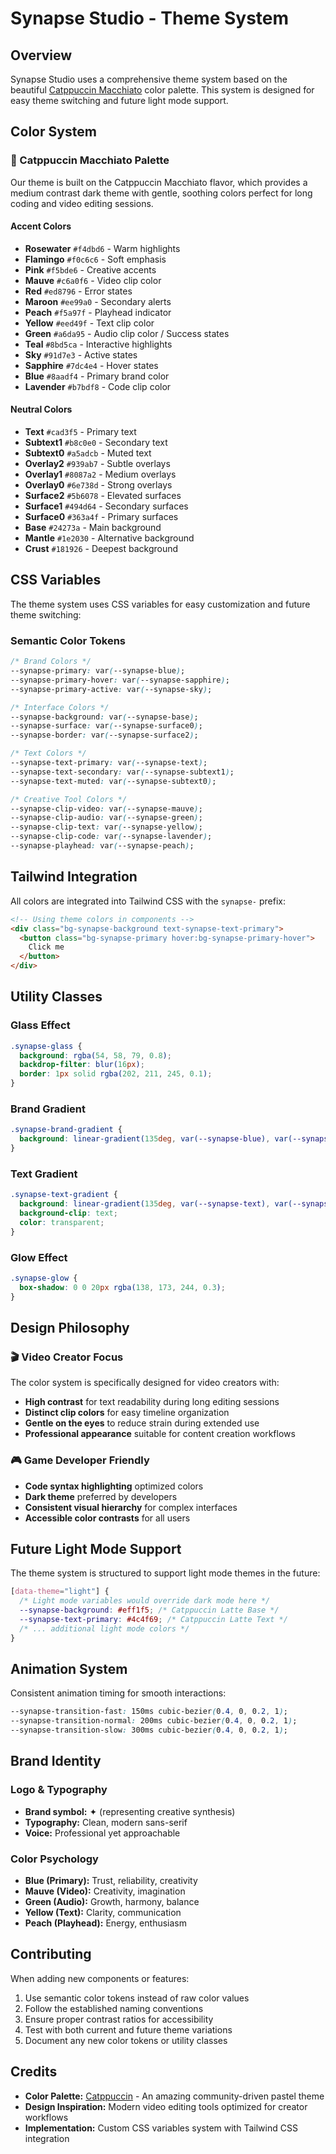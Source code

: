 # Synapse Studio - Theme System

## Overview

Synapse Studio uses a comprehensive theme system based on the beautiful [Catppuccin Macchiato](https://catppuccin.com/palette/) color palette. This system is designed for easy theme switching and future light mode support.

## Color System

### 🎨 Catppuccin Macchiato Palette

Our theme is built on the Catppuccin Macchiato flavor, which provides a medium contrast dark theme with gentle, soothing colors perfect for long coding and video editing sessions.

#### Accent Colors
- **Rosewater** `#f4dbd6` - Warm highlights
- **Flamingo** `#f0c6c6` - Soft emphasis  
- **Pink** `#f5bde6` - Creative accents
- **Mauve** `#c6a0f6` - Video clip color
- **Red** `#ed8796` - Error states
- **Maroon** `#ee99a0` - Secondary alerts
- **Peach** `#f5a97f` - Playhead indicator
- **Yellow** `#eed49f` - Text clip color
- **Green** `#a6da95` - Audio clip color / Success states
- **Teal** `#8bd5ca` - Interactive highlights
- **Sky** `#91d7e3` - Active states
- **Sapphire** `#7dc4e4` - Hover states
- **Blue** `#8aadf4` - Primary brand color
- **Lavender** `#b7bdf8` - Code clip color

#### Neutral Colors
- **Text** `#cad3f5` - Primary text
- **Subtext1** `#b8c0e0` - Secondary text
- **Subtext0** `#a5adcb` - Muted text
- **Overlay2** `#939ab7` - Subtle overlays
- **Overlay1** `#8087a2` - Medium overlays
- **Overlay0** `#6e738d` - Strong overlays
- **Surface2** `#5b6078` - Elevated surfaces
- **Surface1** `#494d64` - Secondary surfaces
- **Surface0** `#363a4f` - Primary surfaces
- **Base** `#24273a` - Main background
- **Mantle** `#1e2030` - Alternative background
- **Crust** `#181926` - Deepest background

## CSS Variables

The theme system uses CSS variables for easy customization and future theme switching:

### Semantic Color Tokens
```css
/* Brand Colors */
--synapse-primary: var(--synapse-blue);
--synapse-primary-hover: var(--synapse-sapphire);
--synapse-primary-active: var(--synapse-sky);

/* Interface Colors */
--synapse-background: var(--synapse-base);
--synapse-surface: var(--synapse-surface0);
--synapse-border: var(--synapse-surface2);

/* Text Colors */
--synapse-text-primary: var(--synapse-text);
--synapse-text-secondary: var(--synapse-subtext1);
--synapse-text-muted: var(--synapse-subtext0);

/* Creative Tool Colors */
--synapse-clip-video: var(--synapse-mauve);
--synapse-clip-audio: var(--synapse-green);
--synapse-clip-text: var(--synapse-yellow);
--synapse-clip-code: var(--synapse-lavender);
--synapse-playhead: var(--synapse-peach);
```

## Tailwind Integration

All colors are integrated into Tailwind CSS with the `synapse-` prefix:

```html
<!-- Using theme colors in components -->
<div class="bg-synapse-background text-synapse-text-primary">
  <button class="bg-synapse-primary hover:bg-synapse-primary-hover">
    Click me
  </button>
</div>
```

## Utility Classes

### Glass Effect
```css
.synapse-glass {
  background: rgba(54, 58, 79, 0.8);
  backdrop-filter: blur(16px);
  border: 1px solid rgba(202, 211, 245, 0.1);
}
```

### Brand Gradient
```css
.synapse-brand-gradient {
  background: linear-gradient(135deg, var(--synapse-blue), var(--synapse-mauve));
}
```

### Text Gradient
```css
.synapse-text-gradient {
  background: linear-gradient(135deg, var(--synapse-text), var(--synapse-subtext1));
  background-clip: text;
  color: transparent;
}
```

### Glow Effect
```css
.synapse-glow {
  box-shadow: 0 0 20px rgba(138, 173, 244, 0.3);
}
```

## Design Philosophy

### 🎬 Video Creator Focus
The color system is specifically designed for video creators with:
- **High contrast** for text readability during long editing sessions
- **Distinct clip colors** for easy timeline organization
- **Gentle on the eyes** to reduce strain during extended use
- **Professional appearance** suitable for content creation workflows

### 🎮 Game Developer Friendly
- **Code syntax highlighting** optimized colors
- **Dark theme** preferred by developers
- **Consistent visual hierarchy** for complex interfaces
- **Accessible color contrasts** for all users

## Future Light Mode Support

The theme system is structured to support light mode themes in the future:

```css
[data-theme="light"] {
  /* Light mode variables would override dark mode here */
  --synapse-background: #eff1f5; /* Catppuccin Latte Base */
  --synapse-text-primary: #4c4f69; /* Catppuccin Latte Text */
  /* ... additional light mode colors */
}
```

## Animation System

Consistent animation timing for smooth interactions:

```css
--synapse-transition-fast: 150ms cubic-bezier(0.4, 0, 0.2, 1);
--synapse-transition-normal: 200ms cubic-bezier(0.4, 0, 0.2, 1);
--synapse-transition-slow: 300ms cubic-bezier(0.4, 0, 0.2, 1);
```

## Brand Identity

### Logo & Typography
- **Brand symbol:** ✦ (representing creative synthesis)
- **Typography:** Clean, modern sans-serif
- **Voice:** Professional yet approachable

### Color Psychology
- **Blue (Primary):** Trust, reliability, creativity
- **Mauve (Video):** Creativity, imagination
- **Green (Audio):** Growth, harmony, balance  
- **Yellow (Text):** Clarity, communication
- **Peach (Playhead):** Energy, enthusiasm

## Contributing

When adding new components or features:

1. Use semantic color tokens instead of raw color values
2. Follow the established naming conventions
3. Ensure proper contrast ratios for accessibility
4. Test with both current and future theme variations
5. Document any new color tokens or utility classes

## Credits

- **Color Palette:** [Catppuccin](https://catppuccin.com/) - An amazing community-driven pastel theme
- **Design Inspiration:** Modern video editing tools optimized for creator workflows
- **Implementation:** Custom CSS variables system with Tailwind CSS integration
